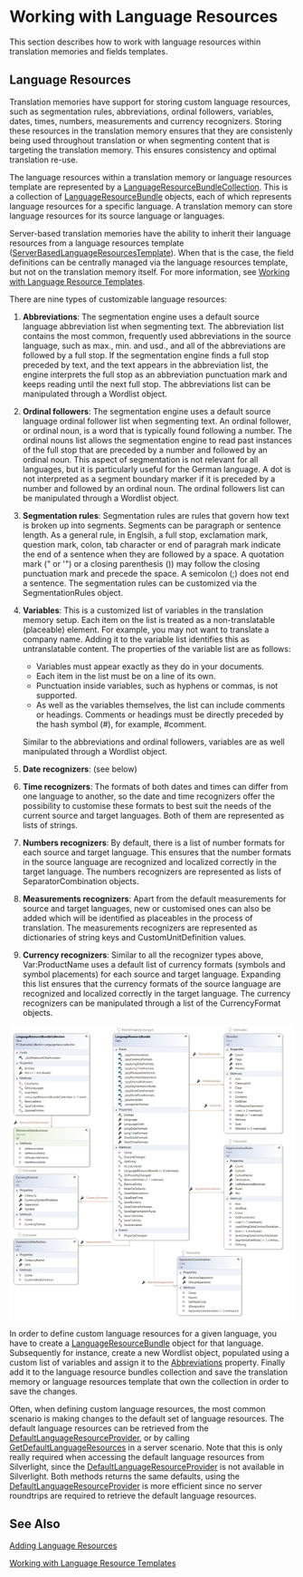 Working with Language Resources
=====
This section describes how to work with language resources within translation memories and fields templates.

Language Resources
------
Translation memories have support for storing custom language resources, such as segmentation rules, abbreviations, ordinal followers, variables, dates, times, numbers, measurements and currency recognizers. Storing these resources in the translation memory ensures that they are consistenly being used throughout translation or when segmenting content that is targeting the translation memory. This ensures consistency and optimal translation re-use.

The language resources within a translation memory or language resources template are represented by a [LanguageResourceBundleCollection](../../api/translationmemory/Sdl.LanguagePlatform.TranslationMemoryApi.LanguageResourceBundleCollection.yml). This is a collection of [LanguageResourceBundle](../../api/translationmemory/Sdl.LanguagePlatform.TranslationMemoryApi.LanguageResourceBundle.yml) objects, each of which represents language resources for a specific language. A translation memory can store language resources for its source language or languages.

Server-based translation memories have the ability to inherit their language resources from a language resources template ([ServerBasedLanguageResourcesTemplate](../../api/translationmemory/Sdl.LanguagePlatform.TranslationMemoryApi.ServerBasedLanguageResourcesTemplate.yml)). When that is the case, the field definitions can be centrally managed via the language resources template, but not on the translation memory itself. For more information, see [Working with Language Resource Templates](working_with_language_resource_templates.md).

There are nine types of customizable language resources:

1. **Abbreviations**: The segmentation engine uses a default source language abbreviation list when segmenting text. The abbreviation list contains the most common, frequently used abbreviations in the source language, such as max., min. and usd., and all of the abbreviations are followed by a full stop. If the segmentation engine finds a full stop preceded by text, and the text appears in the abbreviation list, the engine interprets the full stop as an abbreviation punctuation mark and keeps reading until the next full stop. The abbreviations list can be manipulated through a Wordlist object.

2. **Ordinal followers**: The segmentation engine uses a default source language ordinal follower list when segmenting text. An ordinal follower, or ordinal noun, is a word that is typically found following a number. The ordinal nouns list allows the segmentation engine to read past instances of the full stop that are preceded by a number and followed by an ordinal noun. This aspect of segmentation is not relevant for all languages, but it is particularly useful for the German language. A dot is not interpreted as a segment boundary marker if it is preceded by a number and followed by an ordinal noun. The ordinal followers list can be manipulated through a Wordlist object.

3. **Segmentation rules**: Segmentation rules are rules that govern how text is broken up into segments. Segments can be paragraph or sentence length. As a general rule, in Englsih, a full stop, exclamation mark, question mark, colon, tab character or end of paragrah mark indicate the end of a sentence when they are followed by a space. A quotation mark (" or '") or a closing parenthesis ()) may follow the closing punctuation mark and precede the space. A semicolon (;) does not end a sentence. The segmentation rules can be customized via the SegmentationRules object.

4. **Variables**: This is a customized list of variables in the translation memory setup. Each item on the list is treated as a non-translatable (placeable) element. For example, you may not want to translate a company name. Adding it to the variable list identifies this as untranslatable content. The properties of the variable list are as follows:
   * Variables must appear exactly as they do in your documents.
   * Each item in the list must be on a line of its own.
   * Punctuation inside variables, such as hyphens or commas, is not supported.
   * As well as the variables themselves, the list can include comments or headings. Comments or headings must be directly preceded by the hash symbol (#), for example, #comment.
   
   Similar to the abbreviations and ordinal followers, variables are as well manipulated through a Wordlist object.

5. **Date recognizers**: (see below)

6. **Time recognizers**: The formats of both dates and times can differ from one language to another, so the date and time recognizers offer the possibility to customise these formats to best suit the needs of the current source and target languages. Both of them are represented as lists of strings. 

7. **Numbers recognizers**: By default, there is a list of number formats for each source and target language. This ensures that the number formats in the source language are recognized and localized correctly in the target language. The numbers recognizers are represented as lists of SeparatorCombination objects.

8. **Measurements recognizers**: Apart from the default measurements for source and target languages, new or customised ones can also be added which will be identified as placeables in the process of translation. The measurements recognizers are represented as dictionaries of string keys and CustomUnitDefinition values.

9. **Currency recognizers**: Similar to all the recognizer types above, Var:ProductName uses a default list of currency formats (symbols and symbol placements) for each source and target language. Expanding this list ensures that the currency formats of the source language are recognized and localized correctly in the target language. The currency recognizers can be manipulated through a list of the CurrencyFormat objects.

<img style="display:block; " src="images/Cd-LanguageResources.png"/>

In order to define custom language resources for a given language, you have to create a [LanguageResourceBundle](../../api/translationmemory/Sdl.LanguagePlatform.TranslationMemoryApi.LanguageResourceBundle.yml) object for that language. Subsequently for instance, create a new Wordlist object, populated using a custom list of variables and assign it to the [Abbreviations](../../api/translationmemory/Sdl.LanguagePlatform.TranslationMemoryApi.LanguageResourceBundle.yml#Sdl_LanguagePlatform_TranslationMemoryApi_LanguageResourceBundle_Abbreviations) property. Finally add it to the language resource bundles collection and save the translation memory or language resources template that own the collection in order to save the changes.

Often, when defining custom language resources, the most common scenario is making changes to the default set of language resources. The default language resources can be retrieved from the [DefaultLanguageResourceProvider](../../api/translationmemory/Sdl.LanguagePlatform.TranslationMemoryApi.DefaultLanguageResourceProvider.yml), or by calling [GetDefaultLanguageResources](../../api/translationmemory/Sdl.LanguagePlatform.TranslationMemoryApi.DefaultLanguageResourceProvider.yml#Sdl_LanguagePlatform_TranslationMemoryApi_DefaultLanguageResourceProvider_GetDefaultLanguageResources_Sdl_Core_Globalization_CultureCode_) in a server scenario. Note that this is only really required when accessing the default language resources from Silverlight, since the [DefaultLanguageResourceProvider](../../api/translationmemory/Sdl.LanguagePlatform.TranslationMemoryApi.DefaultLanguageResourceProvider.yml) is not available in Silverlight. Both methods returns the same defaults, using the [DefaultLanguageResourceProvider](../../api/translationmemory/Sdl.LanguagePlatform.TranslationMemoryApi.DefaultLanguageResourceProvider.yml) is more efficient since no server roundtrips are required to retrieve the default language resources.

See Also
--------
[Adding Language Resources](adding_language_resources.md)

[Working with Language Resource Templates](working_with_language_resource_templates.md)
